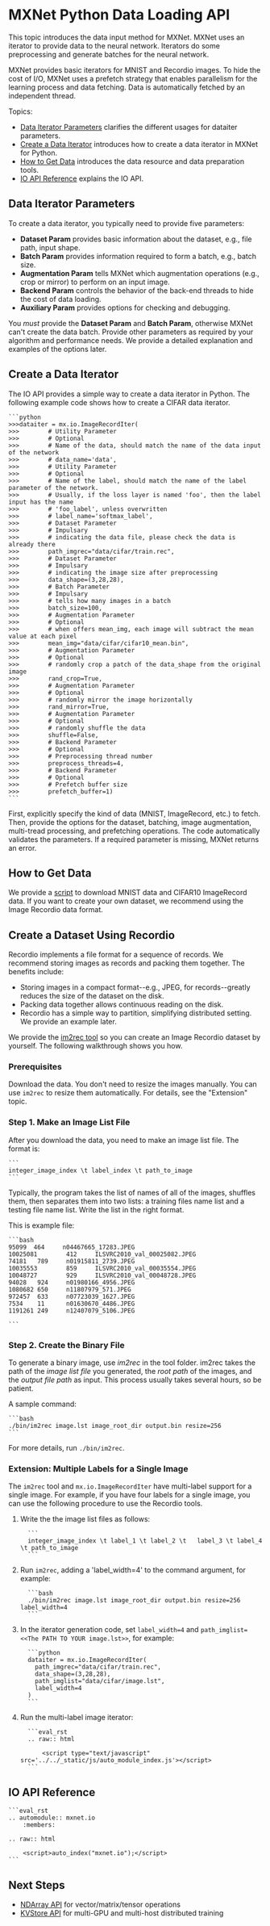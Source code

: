 # MXNet Python Data Loading API
This topic introduces the data input method for MXNet. MXNet uses an iterator to provide data to the neural network.  Iterators do some preprocessing and generate batches for the neural network.

MXNet provides basic iterators for MNIST and Recordio images. To hide the cost of I/O, MXNet uses a prefetch strategy that enables parallelism for the learning process and data fetching. Data is automatically fetched by an independent thread.
 
Topics:
 
* [Data Iterator Parameters](#parameters-for-data-iterator) clarifies the different usages for dataiter parameters.
* [Create a Data Iterator](#create-a-data-iterator) introduces how to create a data iterator in MXNet for Python.
* [How to Get Data](#how-to-get-data) introduces the data resource and data preparation tools.
* [IO API Reference](#io-api-reference) explains the IO API.


## Data Iterator Parameters 

To create a data iterator, you typically need to provide five parameters:

* **Dataset Param** provides basic information about the dataset, e.g., file path, input shape.
* **Batch Param** provides information required to form a batch, e.g., batch size.
* **Augmentation Param** tells MXNet which augmentation operations (e.g., crop or mirror) to perform on an input image.
* **Backend Param** controls the behavior of the back-end threads to hide the cost of data loading.
* **Auxiliary Param** provides options for checking and debugging.

You *must* provide the **Dataset Param** and **Batch Param**, otherwise MXNet can't create the data batch. Provide other parameters as required by your algorithm and performance needs. We provide a detailed explanation and examples of the options later.

## Create a Data Iterator

The IO API provides a simple way to create a data iterator in Python.
The following example code shows how to create a CIFAR data iterator.

    ```python
    >>>dataiter = mx.io.ImageRecordIter(
    >>>        # Utility Parameter
    >>>        # Optional
    >>>        # Name of the data, should match the name of the data input of the network
    >>>        # data_name='data',
    >>>        # Utility Parameter
    >>>        # Optional
    >>>        # Name of the label, should match the name of the label parameter of the network.
    >>>        # Usually, if the loss layer is named 'foo', then the label input has the name
    >>>        # 'foo_label', unless overwritten
    >>>        # label_name='softmax_label',
    >>>        # Dataset Parameter
    >>>        # Impulsary
    >>>        # indicating the data file, please check the data is already there
    >>>        path_imgrec="data/cifar/train.rec",
    >>>        # Dataset Parameter
    >>>        # Impulsary
    >>>        # indicating the image size after preprocessing
    >>>        data_shape=(3,28,28),
    >>>        # Batch Parameter
    >>>        # Impulsary
    >>>        # tells how many images in a batch
    >>>        batch_size=100,
    >>>        # Augmentation Parameter
    >>>        # Optional
    >>>        # when offers mean_img, each image will subtract the mean value at each pixel
    >>>        mean_img="data/cifar/cifar10_mean.bin",
    >>>        # Augmentation Parameter
    >>>        # Optional
    >>>        # randomly crop a patch of the data_shape from the original image
    >>>        rand_crop=True,
    >>>        # Augmentation Parameter
    >>>        # Optional
    >>>        # randomly mirror the image horizontally
    >>>        rand_mirror=True,
    >>>        # Augmentation Parameter
    >>>        # Optional
    >>>        # randomly shuffle the data
    >>>        shuffle=False,
    >>>        # Backend Parameter
    >>>        # Optional
    >>>        # Preprocessing thread number
    >>>        preprocess_threads=4,
    >>>        # Backend Parameter
    >>>        # Optional
    >>>        # Prefetch buffer size
    >>>        prefetch_buffer=1)
    ```

First, explicitly specify the kind of data (MNIST, ImageRecord, etc.) to fetch. Then, provide the options for the dataset, batching, image augmentation, multi-tread processing,  and prefetching operations. The code automatically validates the parameters. If a required parameter is missing, MXNet returns an error.

## How to Get Data


We provide a [script](../../tests/python/common/get_data.py) to download MNIST data and CIFAR10 ImageRecord data. If you want to create your own dataset, we recommend using the Image Recordio data format.

## Create a Dataset Using Recordio

Recordio implements a file format for a sequence of records. We recommend storing images as records and packing them together. The benefits include:

* Storing images in a compact format--e.g., JPEG, for records--greatly reduces the size of the dataset on the disk.
* Packing data together allows continuous reading on the disk.
* Recordio has a simple way to partition, simplifying distributed setting. We provide an example later.

We provide the [im2rec tool](../../tools/im2rec.cc) so you can create an Image Recordio dataset by yourself. The following walkthrough shows you how.

### Prerequisites
Download the data. You don't need to resize the images manually. You can use ```im2rec``` to resize them automatically. For details, see the "Extension" topic.

### Step 1. Make an Image List File
After you download the data, you need to make an image list file.  The format is:

    ```
    integer_image_index \t label_index \t path_to_image
    ```
Typically, the program takes the list of names of all of the images, shuffles them, then separates them into two lists: a training files name list and a testing file name list. Write the list in the right format.

This is example file:

    ```bash
    95099  464     n04467665_17283.JPEG
    10025081        412     ILSVRC2010_val_00025082.JPEG
    74181   789     n01915811_2739.JPEG
    10035553        859     ILSVRC2010_val_00035554.JPEG
    10048727        929     ILSVRC2010_val_00048728.JPEG
    94028   924     n01980166_4956.JPEG
    1080682 650     n11807979_571.JPEG
    972457  633     n07723039_1627.JPEG
    7534    11      n01630670_4486.JPEG
    1191261 249     n12407079_5106.JPEG

    ```

### Step 2. Create the Binary File
To generate a binary image, use *im2rec* in the tool folder. im2rec takes the path of the _image list file_ you generated, the _root path_ of the images, and the _output file path_ as input. This process usually takes several hours, so be patient.

A sample command:

    ```bash
    ./bin/im2rec image.lst image_root_dir output.bin resize=256
    ```
For more details, run ```./bin/im2rec```.

### Extension: Multiple Labels for a Single Image

The `im2rec` tool and `mx.io.ImageRecordIter` have multi-label support for a single image.
For example, if you have four labels for a single image, you can use the following procedure to use the Recordio tools.

1. Write the the image list files as follows:

         ```
         integer_image_index \t label_1 \t label_2 \t   label_3 \t label_4 \t path_to_image
         ```

2. Run `im2rec`, adding a 'label_width=4' to the command argument, for example:

         ```bash
         ./bin/im2rec image.lst image_root_dir output.bin resize=256 label_width=4
         ```

3. In the iterator generation code, set `label_width=4` and `path_imglist=<<The PATH TO YOUR image.lst>>`, for example:

         ```python
         dataiter = mx.io.ImageRecordIter(
           path_imgrec="data/cifar/train.rec",
           data_shape=(3,28,28),
           path_imglist="data/cifar/image.lst",
           label_width=4
         )
         ```


4. Run the multi-label image iterator:

         ```eval_rst
         .. raw:: html

             <script type="text/javascript" src='../../_static/js/auto_module_index.js'></script>
         ```


## IO API Reference


    ```eval_rst
    .. automodule:: mxnet.io
        :members:

    .. raw:: html

        <script>auto_index("mxnet.io");</script>
    ```
## Next Steps
* [NDArray API](ndarray.md) for vector/matrix/tensor operations
* [KVStore API](kvstore.md) for multi-GPU and multi-host distributed training
